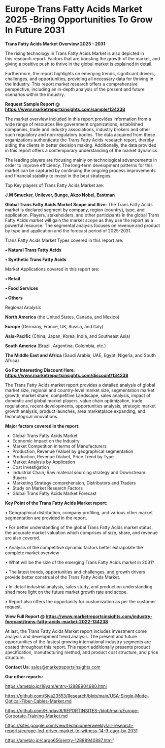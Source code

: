 # Europe Trans Fatty Acids Market 2025 -Bring Opportunities To Grow In Future 2031

<Strong> Trans Fatty Acids Market Overview 2025 - 2031</strong>

The rising technology in Trans Fatty Acids Market is also depicted in this research report. Factors that are boosting the growth of the market, and giving a positive push to thrive in the global market is explained in detail.

Furthermore, the report highlights on emerging trends, significant drivers, challenges, and opportunities, providing all necessary data for thriving in the industry. This report market research offers a comprehensive perspective, including an in-depth analysis of the present and future scenarios within the industry.

<strong>Request Sample Report @ <a href=https://www.marketreportsinsights.com/sample/134238>https://www.marketreportsinsights.com/sample/134238</a></strong>

The market overview included in this report provides information from a wide range of resources like government organizations, established companies, trade and industry associations, industry brokers and other such regulatory and non-regulatory bodies. The data acquired from these organizations authenticate the Trans Fatty Acids research report, thereby aiding the clients in better decision making. Additionally, the data provided in this report offers a contemporary understanding of the market dynamics.

The leading players are focusing mainly on technological advancements in order to improve efficiency. The long-term development patterns for this market can be captured by continuing the ongoing process improvements and financial stability to invest in the best strategies.

Top Key players of Trans Fatty Acids Market are:

<strong>J.M Smucker, Unilever, Bunge, Akzo Nobel, Eastman</strong>

<strong><b>Global Trans Fatty Acids Market Scope and Size:</b></strong>
The Trans Fatty Acids market is declared segment by company, region (country), type, and application. Players, stakeholders, and other participants in the global Trans Fatty Acids market will gain the market scope as they use the report as a powerful resource. The segmental analysis focuses on revenue and product by type and application and the forecast period of 2025-2031.

Trans Fatty Acids Market Types covered in this report are:

<strong>• Natural Trans Fatty Acids

• Synthetic Trans Fatty Acids</strong>

Market Applications covered in this report are:

<strong>• Retail

• Food Services

• Others</strong> 

Regional Analysis

<strong>North America</strong> (the United States, Canada, and Mexico)

<strong>Europe</strong> (Germany, France, UK, Russia, and Italy)

<strong>Asia-Pacific</strong> (China, Japan, Korea, India, and Southeast Asia)

<strong>South America</strong> (Brazil, Argentina, Colombia, etc.)

<strong>The Middle East and Africa</strong> (Saudi Arabia, UAE, Egypt, Nigeria, and South Africa)

<strong>Go For Interesting Discount Here: <a href=https://www.marketreportsinsights.com/discount/134238>https://www.marketreportsinsights.com/discount/134238</a></strong>

The Trans Fatty Acids market report provides a detailed analysis of global market size, regional and country-level market size, segmentation market growth, market share, competitive Landscape, sales analysis, impact of domestic and global market players, value chain optimization, trade regulations, recent developments, opportunities analysis, strategic market growth analysis, product launches, area marketplace expanding, and technological innovations.

<strong><b>Major factors covered in the report:</b></strong>
<ul>
  <li>Global Trans Fatty Acids Market </li>
  <li>Economic Impact on the Industry</li>
  <li>Market Competition in terms of Manufacturers</li>
  <li>Production, Revenue (Value) by geographical segmentation</li>
  <li>Production, Revenue (Value), Price Trend by Type</li>
  <li>Market Analysis by Application</li>
  <li>Cost Investigation</li>
  <li>Industrial Chain, Raw material sourcing strategy and Downstream Buyers</li>
  <li>Marketing Strategy comprehension, Distributors and Traders</li>
  <li>Study on Market Research Factors</li>
  <li>Global Trans Fatty Acids Market Forecast</li>
</ul>

<strong><b>Key Point of the Trans Fatty Acids Market report:</b></strong>

• Geographical distribution, company profiling, and various other market segmentation are provided in the report.

• For better understanding of the global Trans Fatty Acids market status, the accurate market valuation which comprises of size, share, and revenue are also covered.

• Analysis of the competitive dynamic factors better extrapolate the complete market overview

• What will be the size of the emerging Trans Fatty Acids market in 2031?

• The latest trends, opportunities and challenges, and growth drivers provide better construal of the Trans Fatty Acids Market.

• In-detail industrial analysis, sales study, and production understanding shed more light on the future market growth rate and scope.

• Report also offers the opportunity for customization as per the customer request.

<strong><b>View Full Report @ <a href=https://www.marketreportsinsights.com/industry-forecast/trans-fatty-acids-market-2022-134238>https://www.marketreportsinsights.com/industry-forecast/trans-fatty-acids-market-2022-134238</a></b></strong>


At last, the Trans Fatty Acids Market report includes investment come analysis and development trend analysis. The present and future opportunities of the fastest growing international industry segments are coated throughout this report. This report additionally presents product specification, manufacturing method, and product cost structure, and price structure.

<strong>Contact Us:</strong>
sales@marketreportsinsights.com

<strong>Our other reports:</strong>

<a href=https://ameblo.jp/18yam/entry-12888904980.html>https://ameblo.jp/18yam/entry-12888904980.html</a>

<a href=https://github.com/Siya23553/Research/blob/main/USA-Single-Mode-Optical-Fiber-Cables-Market.md>https://github.com/Siya23553/Research/blob/main/USA-Single-Mode-Optical-Fiber-Cables-Market.md</a>

<a href=https://github.com/Hindavi8/REPORTINSITES-/blob/main/Europe-Corporate-Training-Market.md>https://github.com/Hindavi8/REPORTINSITES-/blob/main/Europe-Corporate-Training-Market.md</a>

<a href=https://sites.google.com/view/techpioneerweekly/all-research-reports/europe-led-driver-market-to-witness-14-9-cagr-by-2031>https://sites.google.com/view/techpioneerweekly/all-research-reports/europe-led-driver-market-to-witness-14-9-cagr-by-2031</a>

<a href=https://ameblo.jp/cargo656/entry-12888940887.html>https://ameblo.jp/cargo656/entry-12888940887.html</a>"
